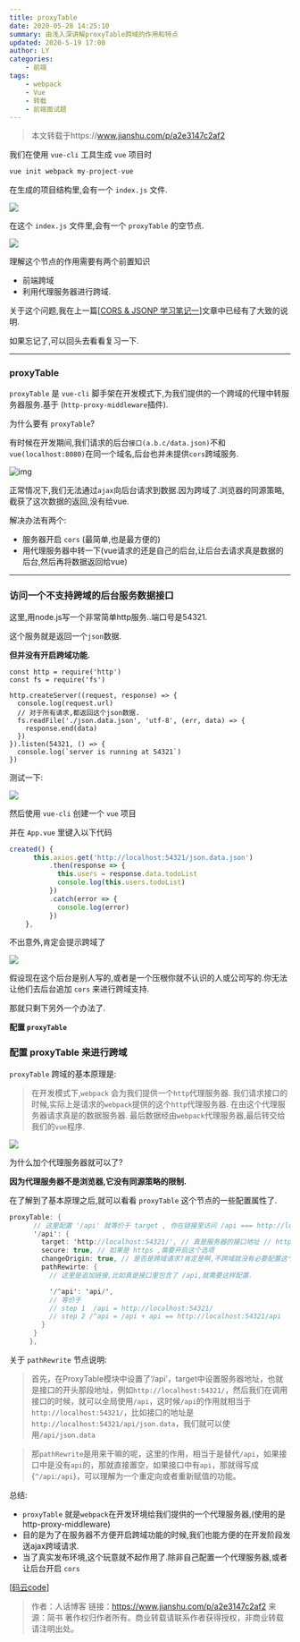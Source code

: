 ```yaml
---
title: proxyTable
date: 2020-05-28 14:25:10
summary: 由浅入深讲解proxyTable跨域的作用和特点
updated: 2020-5-19 17:00
author: LY
categories:
    - 前端
tags:
    - webpack
    - Vue
    - 转载
    - 前端面试题
---
```


> 本文转载于https://www.jianshu.com/p/a2e3147c2af2

我们在使用 `vue-cli` 工具生成 `vue` 项目时



```kotlin
vue init webpack my-project-vue
```

在生成的项目结构里,会有一个 `index.js` 文件.

![](https://txy-tc-ly-1256104767.cos.ap-guangzhou.myqcloud.com/20200528142725.png)



在这个 `index.js` 文件里,会有一个 `proxyTable` 的空节点.

![](https://txy-tc-ly-1256104767.cos.ap-guangzhou.myqcloud.com/20200528142736)



理解这个节点的作用需要有两个前置知识

- 前端跨域
- 利用代理服务器进行跨域.

关于这个问题,我在上一篇[[CORS & JSONP 学习笔记一](https://www.jianshu.com/p/3079a07dd37b)]文章中已经有了大致的说明.

如果忘记了,可以回头去看看复习一下.

------

### proxyTable

`proxyTable` 是 `vue-cli` 脚手架在开发模式下,为我们提供的一个跨域的代理中转服务器服务.基于 (`http-proxy-middleware`插件).

为什么要有 `proxyTable`?

有时候在开发期间,我们请求的后台`接口(a.b.c/data.json)`不和`vue(localhost:8080)`在同一个域名,后台也并未提供`cors`跨域服务.

![img](https://txy-tc-ly-1256104767.cos.ap-guangzhou.myqcloud.com/20200528142751)



正常情况下,我们无法通过`ajax`向后台请求到数据.因为跨域了.浏览器的同源策略,截获了这次数据的返回,没有给vue.

解决办法有两个:

- 服务器开启 `cors` (最简单,也是最方便的)
- 用代理服务器中转一下(vue请求的还是自己的后台,让后台去请求真是数据的后台,然后再将数据返回给vue)

------

### 访问一个不支持跨域的后台服务数据接口

这里,用node.js写一个非常简单http服务..端口号是54321.

这个服务就是返回一个`json`数据.

**但并没有开启跨域功能.**



```tsx
const http = require('http')
const fs = require('fs')

http.createServer((request, response) => { 
  console.log(request.url) 
  // 对于所有请求,都返回这个json数据.
  fs.readFile('./json.data.json', 'utf-8', (err, data) => { 
    response.end(data)
  })
}).listen(54321, () => { 
  console.log(`server is running at 54321`)
})
```

测试一下:

![](https://txy-tc-ly-1256104767.cos.ap-guangzhou.myqcloud.com/20200528142801)



然后使用 `vue-cli` 创建一个 `vue` 项目

并在 `App.vue` 里键入以下代码



```jsx
created() {
      this.axios.get('http://localhost:54321/json.data.json')
          .then(response => {
            this.users = response.data.todoList
            console.log(this.users.todoList)
          })
          .catch(error => {
            console.log(error)
          })
    },  
```

不出意外,肯定会提示跨域了

![](https://txy-tc-ly-1256104767.cos.ap-guangzhou.myqcloud.com/20200528183538)



假设现在这个后台是别人写的,或者是一个压根你就不认识的人或公司写的.你无法让他们去后台追加 `cors` 来进行跨域支持.

那就只剩下另外一个办法了.

**配置 `proxyTable`**

### 配置 proxyTable 来进行跨域

`proxyTable` 跨域的基本原理是:

> 在开发模式下,`webpack` 会为我们提供一个`http`代理服务器.
>  我们请求接口的时候,实际上是请求的`webpack`提供的这个`http`代理服务器.
>  在由这个代理服务器请求真是的数据服务器.
>  最后数据经由`webpack`代理服务器,最后转交给我们的`vue`程序.

![](https://txy-tc-ly-1256104767.cos.ap-guangzhou.myqcloud.com/20200528142811)

为什么加个代理服务器就可以了?

**因为代理服务器不是浏览器,它没有同源策略的限制.**

在了解到了基本原理之后,就可以看看 `proxyTable` 这个节点的一些配置属性了.



```csharp
proxyTable: {
      // 这里配置 '/api' 就等价于 target , 你在链接里访问 /api === http://localhost:54321
      '/api': {
        target: 'http://localhost:54321/', // 真是服务器的接口地址 // http://localhost:54321/json.data.json,
        secure: true, // 如果是 https ,需要开启这个选项
        changeOrigin: true, // 是否是跨域请求?肯定是啊,不跨域就没有必要配置这个proxyTable了.
        pathRewirte: {
          // 这里是追加链接,比如真是接口里包含了 /api,就需要这样配置.

          '/^api': 'api/', 
          // 等价于 
          // step 1  /api = http://localhost:54321/
          // step 2 /^api = /api + api == http://localhost:54321/api
        }
      }
     },
```

关于 `pathRewrite` 节点说明:

> 首先，在ProxyTable模块中设置了‘/api’，target中设置服务器地址，也就是接口的开头那段地址，例如`http://localhost:54321/`，然后我们在调用接口的时候，就可以全局使用`/api`，这时候`/api`的作用就相当于`http://localhost:54321/`，比如接口的地址是`http://localhost:54321/api/json.data`，我们就可以使用`/api/json.data`

> 那`pathRewrite`是用来干嘛的呢，这里的作用，相当于是替代`/api`，如果接口中是没有`api`的，那就直接置空，如果接口中有`api`，那就得写成{`^/api`:`/api`}，可以理解为一个重定向或者重新赋值的功能。

总结:

- `proxyTable` 就是`webpack`在开发环境给我们提供的一个代理服务器,(使用的是 http-proxy-middleware)
- 目的是为了在服务器不方便开启跨域功能的时候,我们也能方便的在开发阶段发送ajax跨域请求.
- 当了真实发布环境,这个玩意就不起作用了.除非自己配置一个代理服务器,或者让后台开启 `cors`

[[码云code](https://links.jianshu.com/go?to=https%3A%2F%2Fgitee.com%2FcodeResp%2Fvue-proxyTable.git)]

> 作者：人话博客
> 链接：https://www.jianshu.com/p/a2e3147c2af2
> 来源：简书
> 著作权归作者所有。商业转载请联系作者获得授权，非商业转载请注明出处。